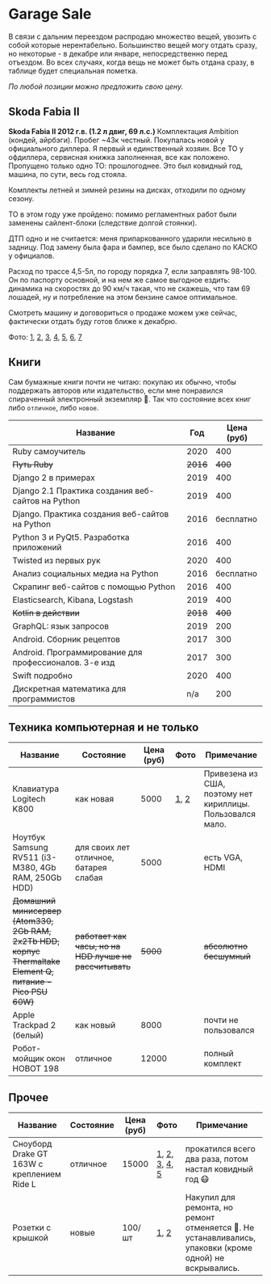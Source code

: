 # Garage Sale

В связи с дальним переездом распродаю множество вещей, увозить с собой которые нерентабельно.
Большинство вещей могу отдать сразу, но некоторые - в декабре или январе, непосредственно перед
отъездом. Во всех случаях, когда вещь не может быть отдана сразу, в таблице будет специальная
пометка.

*По любой позиции можно предложить свою цену.*

## Skoda Fabia II

**Skoda Fabia II 2012 г.в. (1.2 л двиг, 69 л.с.)** Комплектация Ambition (кондей, айрбэги). Пробег ~43к честный. Покупалась новой у официального диллера. Я первый и единственный хозяин. Все ТО у офдиллера, сервисная книжка заполненная, все как положено. Пропущено только одно ТО: прошлогоднее. Это был ковидный год, машина, по сути, весь год стояла. 

Комплекты летней и зимней резины на дисках, отходили по одному сезону.

ТО в этом году уже пройдено: помимо регламентных работ были заменены сайлент-блоки (следствие долгой стоянки).

ДТП одно и не считается: меня припаркованного ударили несильно в задницу. Под замену была фара и бампер, все было сделано по КАСКО у официалов. 

Расход по трассе 4,5-5л, по городу порядка 7, если заправлять 98-100. Он по паспорту основной, и на нем же самое выгодное ездить: динамика на скоростях до 90 км/ч такая, что не скажешь, что там 69 лошадей, ну и потребление на этом бензине самое оптимальное.

Смотреть машину и договориться о продаже можем уже сейчас, фактически отдать буду готов ближе к декабрю.

Фото: [1](https://ibb.co/Xk2s68v), [2](https://ibb.co/vdRdZT6), [3](https://ibb.co/tZ6h98w), [4](https://ibb.co/wsnCLnY), [5](https://ibb.co/V93kw40),
[6](https://ibb.co/tp8mv9L), [7](https://ibb.co/9b6kKX7)


## Книги

Сам бумажные книги почти не читаю: покупаю их обычно, чтобы поддержать авторов или издательство,
если мне понравился спираченный электронный экземпляр :grimacing:. Так что состояние всех книг 
либо `отличное`, либо `новое`.

Название | Год | Цена (руб)
---|---|---
Ruby самоучитель | 2020 | 400
~~Путь Ruby~~ | ~~2016~~ | ~~400~~
Django 2 в примерах | 2019 | 400
Django 2.1 Практика создания веб-сайтов на Python | 2019 | 400
Django. Практика создания веб-сайтов на Python | 2016 | бесплатно
Python 3 и PyQt5. Разработка приложений | 2016 | 400
Twisted из первых рук | 2020 | 400
Анализ социальных медиа на Python | 2016 | бесплатно
Скрапинг веб-сайтов с помощью Python | 2016 | 400
Elasticsearch, Kibana, Logstash | 2019 | 400
~~Kotlin в действии~~ | ~~2018~~ | ~~400~~
GraphQL: язык запросов | 2019 | 200
Android. Сборник рецептов | 2017 | 300
Аndroid. Программирование для профессионалов. 3-е изд | 2017 | 300
Swift подробно | 2020 | 400
Дискретная математика для программистов | n/a | 200


## Техника компьютерная и не только

Название | Состояние | Цена (руб) | Фото | Примечание
---|---|---|---|---
Клавиатура Logitech K800 | как новая | 5000 | [1](https://ibb.co/xjxfjKg), [2](https://ibb.co/DznvbYN) | Привезена из США, поэтому нет кириллицы. Пользовался мало.
Ноутбук Samsung RV511 (i3-M380, 4Gb RAM, 250Gb HDD) | для своих лет отличное, батарея слабая | 5000 | | есть VGA, HDMI
~~Домашний минисервер (Atom330, 2Gb RAM, 2x2Tb HDD, корпус Thermaltake Element Q, питание - Pico PSU 60W)~~ | ~~работает как часы, но на HDD лучше не рассчитывать~~ | ~~5000~~ | | ~~абсолютно бесшумный~~
Apple Trackpad 2 (белый) | как новый | 8000 | | почти не пользовался
Робот-мойщик окон HOBOT 198 | отличное | 12000 | | полный комплект

## Прочее

Название | Состояние | Цена (руб) | Фото | Примечание
---|---|---|---|---
Сноуборд Drake GT 163W с креплением Ride L | отличное | 15000 | [1](https://ibb.co/7tcdZn2), [2](https://ibb.co/nQpXPqF), [3](https://ibb.co/9N1VSFb), [4](https://ibb.co/QrVJ0NL), [5](https://ibb.co/9wByNCk) | прокатился всего два раза, потом настал ковидный год :mask:
Розетки с крышкой | новые | 100/шт | [1](https://ibb.co/17WgtzZ), [2](https://ibb.co/rtVCxQR) | Накупил для ремонта, но ремонт отменяется :slightly_smiling_face:. Не устанавливались, упаковки (кроме одной) не вскрывались.

